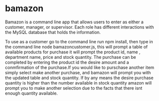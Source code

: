 # bamazon

Bamazon is a command line app that allows users to enter as either a customer, manager, or supervisor. Each role has different interactions with the MySQL database that holds the information.

To use as a customer go to the command line run npm install, then type in the command line node bamazoncustomer.js, this will prompt
 a table of available products for purchase it will prompt the product id, name , department name, price and stock quantity.
 The purchase can be completed by entering the product id the desire amount and a conmfirmation of the purchase.If you would like
 to purschase another item simply select make another purchase, and bamazon will prompt you with the updated table and stock quantity.
 If by any means the desire purchase quantity is higher than the number available in stock quantity amazon will prompt you to make another selection due to the facts that there isnt enough quantity available.
